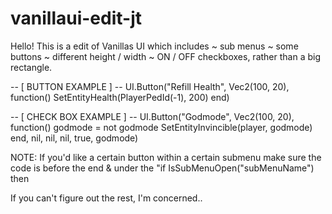 # vanillaui-edit-jt
Hello! This is a edit of Vanillas UI which includes
~ sub menus
~ some buttons
~ different height / width
~ ON / OFF checkboxes, rather than a big rectangle.

-- [ BUTTON EXAMPLE ] --
UI.Button("Refill Health", Vec2(100, 20), function()
  SetEntityHealth(PlayerPedId(-1), 200)
end)

-- [ CHECK BOX EXAMPLE ] --
  UI.Button("Godmode", Vec2(100, 20), function() godmode = not godmode SetEntityInvincible(player, godmode) end, nil, nil, nil, true, godmode)
  
 NOTE: If you'd like a certain button within a certain submenu make sure the code is before the end & under the "if IsSubMenuOpen("subMenuName") then
 
 If you can't figure out the rest, I'm concerned..
